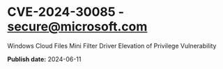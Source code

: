 # CVE-2024-30085 - secure@microsoft.com

Windows Cloud Files Mini Filter Driver Elevation of Privilege Vulnerability

**Publish date:** 2024-06-11

